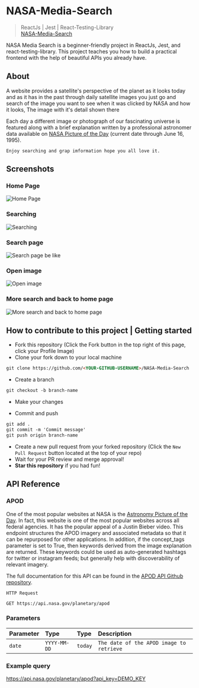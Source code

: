 # NASA-Media-Search
> ReactJs | Jest | React-Testing-Library <br/>
[NASA-Media-Search](https://nasa-media-searchs.netlify.app/)

NASA Media Search is a beginner-friendly project in ReactJs, Jest, and react-testing-library. This project teaches you how to build a practical frontend with the help of beautiful APIs you already have.

## About

 A website provides a satellite's perspective of the planet as it looks today and as it has in the past through daily satellite images
 you just go and search of the image you want to see when it was clicked by NASA and how it looks, The image with it's detail shown there 

 Each day a different image or photograph of our fascinating universe is featured along with a brief explanation written by a professional astronomer data available on [NASA Picture of the Day](https://nasapicture.com/)
(current date through June 16, 1995).


```Enjoy searching and grap imformation hope you all love it.```



## Screenshots


### **Home Page**

![Home Page](images/Nasa-Media-Search.png)

### **Searching**

![Searching](images/Search.png)
 
### **Search page**

![Search page be like](images/Nasa-Search-2.jpg)

### **Open image**

![Open image](images/Nasa-search-3.jpg)

### **More search and back to home page**

![More search and back to home page](images/Nasa-Search-4.jpg)

## How to contribute to this project | Getting started
* Fork this repository (Click the Fork button in the top right of this page, click your Profile Image)
* Clone your fork down to your local machine

```markdown
git clone https://github.com/<YOUR-GITHUB-USERNAME>/NASA-Media-Search
```

* Create a branch

```markdown
git checkout -b branch-name
```

* Make your changes

* Commit and push

```markdown
git add .
git commit -m 'Commit message'
git push origin branch-name
```

* Create a new pull request from your forked repository (Click the `New Pull Request` button located at the top of your repo)
* Wait for your PR review and merge approval!
* __Star this repository__ if you had fun!

  
## API Reference

### APOD
One of the most popular websites at NASA is the [Astronomy Picture of the Day](https://apod.nasa.gov/apod/astropix.html).
In fact, this website is one of the most popular websites across all federal agencies. It has the popular appeal of a Justin Bieber video. 
This endpoint structures the APOD imagery and associated metadata so that it can be repurposed for other applications. In addition, if the concept_tags parameter is set to True, then keywords derived from the image explanation are returned. 
These keywords could be used as auto-generated hashtags for twitter or instagram feeds; but generally help with discoverability of relevant imagery.


The full documentation for this API can be found in the [APOD API Github repository](https://github.com/nasa/apod-api).

```http
HTTP Request

GET https://api.nasa.gov/planetary/apod
```
### Parameters


| Parameter | Type     | Type   | Description                |
| :-------- | :------- | :----- | :------------------------- |
| `date` | `YYYY-MM-DD` | `today` |`The date of the APOD image to retrieve` |

### Example query

https://api.nasa.gov/planetary/apod?api_key=DEMO_KEY
